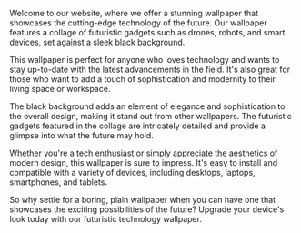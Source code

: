 <!--
Write me content for website with wallpaper "A wallpaper featuring a collage of futuristic technology such as drones, robots, and smart devices, set against a black background."
-->

<!--font:Poppins-->

Welcome to our website, where we offer a stunning wallpaper that showcases the cutting-edge technology of the future. Our wallpaper features a collage of futuristic gadgets such as drones, robots, and smart devices, set against a sleek black background.

This wallpaper is perfect for anyone who loves technology and wants to stay up-to-date with the latest advancements in the field. It's also great for those who want to add a touch of sophistication and modernity to their living space or workspace.

The black background adds an element of elegance and sophistication to the overall design, making it stand out from other wallpapers. The futuristic gadgets featured in the collage are intricately detailed and provide a glimpse into what the future may hold.

Whether you're a tech enthusiast or simply appreciate the aesthetics of modern design, this wallpaper is sure to impress. It's easy to install and compatible with a variety of devices, including desktops, laptops, smartphones, and tablets.

So why settle for a boring, plain wallpaper when you can have one that showcases the exciting possibilities of the future? Upgrade your device's look today with our futuristic technology wallpaper.
